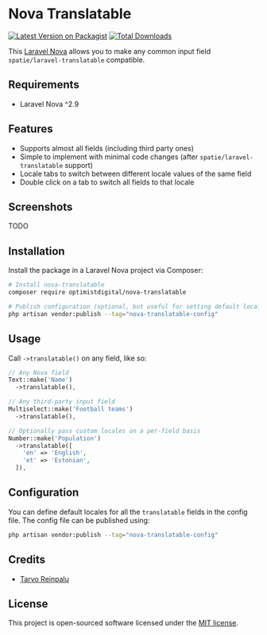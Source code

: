 # Nova Translatable

[![Latest Version on Packagist](https://img.shields.io/packagist/v/optimistdigital/nova-translatable.svg?style=flat-square)](https://packagist.org/packages/optimistdigital/nova-translatable)
[![Total Downloads](https://img.shields.io/packagist/dt/optimistdigital/nova-translatable.svg?style=flat-square)](https://packagist.org/packages/optimistdigital/nova-translatable)

This [Laravel Nova](https://nova.laravel.com) allows you to make any common input field `spatie/laravel-translatable` compatible.

## Requirements

- Laravel Nova ^2.9

## Features

- Supports almost all fields (including third party ones)
- Simple to implement with minimal code changes (after `spatie/laravel-translatable` support)
- Locale tabs to switch between different locale values of the same field
- Double click on a tab to switch all fields to that locale

## Screenshots

TODO

## Installation

Install the package in a Laravel Nova project via Composer:

```bash
# Install nova-translatable
composer require optimistdigital/nova-translatable

# Publish configuration (optional, but useful for setting default locales)
php artisan vendor:publish --tag="nova-translatable-config"
```

## Usage

Call `->translatable()` on any field, like so:

```php
// Any Nova field
Text::make('Name')
  ->translatable(),

// Any third-party input field
Multiselect::make('Football teams')
  ->translatable(),

// Optionally pass custom locales on a per-field basis
Number::make('Population')
  ->translatable([
    'en' => 'English',
    'et' => 'Estonian',
  ]),
```

## Configuration

You can define default locales for all the `translatable` fields in the config file. The config file can be published using:

```bash
php artisan vendor:publish --tag="nova-translatable-config"
```

## Credits

- [Tarvo Reinpalu](https://github.com/Tarpsvo)

## License

This project is open-sourced software licensed under the [MIT license](LICENSE.md).
